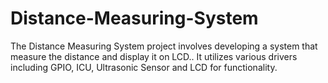 # Distance-Measuring-System
The Distance Measuring System project involves developing a system that measure the distance and display it on LCD.. It utilizes various drivers including GPIO, ICU, Ultrasonic Sensor and LCD for functionality.
